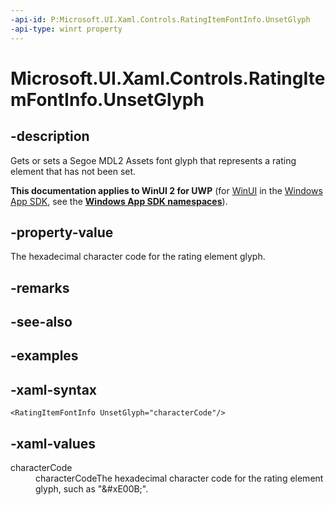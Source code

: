 ```yaml
---
-api-id: P:Microsoft.UI.Xaml.Controls.RatingItemFontInfo.UnsetGlyph
-api-type: winrt property
---
```

<!-- Property syntax.
public string UnsetGlyph { get;  set; }
-->

# Microsoft.UI.Xaml.Controls.RatingItemFontInfo.UnsetGlyph


## -description

Gets or sets a Segoe MDL2 Assets font glyph that represents a rating element that has not been set.


**This documentation applies to WinUI 2 for UWP** (for [WinUI](/windows/apps/winui/winui3/) in the [Windows App SDK](/windows/apps/windows-app-sdk/), see the **[Windows App SDK namespaces](/windows/windows-app-sdk/api/winrt/)**).

## -property-value

The hexadecimal character code for the rating element glyph.


## -remarks


## -see-also


## -examples


## -xaml-syntax

```xaml
<RatingItemFontInfo UnsetGlyph="characterCode"/>
```


## -xaml-values

<dl><dt>characterCode</dt><dd>characterCodeThe hexadecimal character code for the rating element glyph, such as "&amp;#xE00B;".</dd>
</dl>


